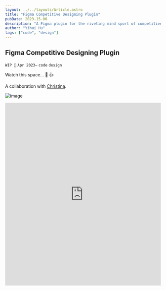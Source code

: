 ```yaml
---
layout: ../../layouts/Article.astro
title: "Figma Competitive Designing Plugin"
pubDate: 2023-15-06
description: "A Figma plugin for the riveting mind sport of competitive design."
author: "Yihui Hu"
tags: ["code", "design"]
---
```


## Figma Competitive Designing Plugin

`WIP 🚧`
`Apr 2023–`
`code`
`design` 

Watch this space... 👀 👍

A collaboration with [Christina](https://christinalj.com).

![image](/assets/f-c-d/f-c-d.webp)

<iframe style="border:none;" width="100%" height="590" src="https://www.are.na/christina/competitive-design-website-repo/embed" title="Official Are.na channel for Competitive Designing Mind Sport"></iframe>